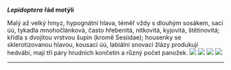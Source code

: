 ***Lepidoptera*** 
**řád motýli**

Malý až velký hmyz, hypognátní hlava, téměř vždy s dlouhým sosákem, sací úú, tykadla mnohočlánková, často hřebenitá, nitkovitá, kyjovitá, štětinovitá; křídla s dvojitou vrstvou šupin (kromě Sesiidae); housenky se sklerotizovanou hlavou, kousací úú, labiální snovací žlázy produkují hedvábí, mají tři páry hrudních končetin a různý počet panožek.
![](Pasted%20image%2020210615220143.png) ![](Pasted%20image%2020210615220149.png) ![](Pasted%20image%2020210615220153.png) ![](Pasted%20image%2020210615220157.png)

---
	